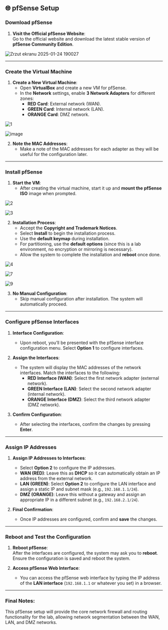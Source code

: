 ## 🌐 **pfSense Setup**  

### **Download pfSense**  

1. **Visit the Official pfSense Website**:  
   Go to the official website and download the latest stable version of **pfSense Community Edition**.
   
![Zrzut ekranu 2025-01-24 190027](https://github.com/user-attachments/assets/14ae2f23-40f2-4bf4-8022-e42a7fffcf84)

---

### **Create the Virtual Machine**  

1. **Create a New Virtual Machine**:  
   - Open **VirtualBox** and create a new VM for pfSense.
   - In the **Network** settings, enable **3 Network Adapters** for different zones:
     - **RED Card**: External network (WAN).
     - **GREEN Card**: Internal network (LAN).
     - **ORANGE Card**: DMZ network.
    
![1](https://github.com/user-attachments/assets/edb9d3a9-cb9f-4dde-a6fe-1f8ca5b712a7)

![image](https://github.com/user-attachments/assets/22895679-701d-42a2-9744-844a08f76716)


2. **Note the MAC Addresses**:  
   - Make a note of the MAC addresses for each adapter as they will be useful for the configuration later.

---

### **Install pfSense**

1. **Start the VM**:  
   - After creating the virtual machine, start it up and **mount the pfSense ISO** image when prompted.
  
![2](https://github.com/user-attachments/assets/09b4f904-e856-466d-8445-a6fdc35d8193)

![3](https://github.com/user-attachments/assets/8d94036b-92bd-4e1f-b26e-bff1168d5830)


2. **Installation Process**:  
   - Accept the **Copyright and Trademark Notices**.
   - Select **Install** to begin the installation process.
   - Use the **default keymap** during installation.
   - For partitioning, use the **default options** (since this is a lab environment, no encryption or mirroring is necessary).
   - Allow the system to complete the installation and **reboot** once done.

![4](https://github.com/user-attachments/assets/bf9b4667-c0ec-4d7f-b287-467befbb48a2)

![7](https://github.com/user-attachments/assets/ce395c12-41b2-4a27-8a96-728d0d7f7d06)

![9](https://github.com/user-attachments/assets/509cc292-f2ef-473a-96d9-d9bc85d1b917)


3. **No Manual Configuration**:  
   - Skip manual configuration after installation. The system will automatically proceed.

---



### **Configure pfSense Interfaces**

1. **Interface Configuration**:  
   - Upon reboot, you’ll be presented with the pfSense interface configuration menu. Select **Option 1** to configure interfaces.

2. **Assign the Interfaces**:  
   - The system will display the MAC addresses of the network interfaces. Match the interfaces to the following:
     - **RED Interface (WAN)**: Select the first network adapter (external network).
     - **GREEN Interface (LAN)**: Select the second network adapter (internal network).
     - **ORANGE Interface (DMZ)**: Select the third network adapter (DMZ network).

3. **Confirm Configuration**:  
   - After selecting the interfaces, confirm the changes by pressing **Enter**.

---

### **Assign IP Addresses**

1. **Assign IP Addresses to Interfaces**:  
   - Select **Option 2** to configure the IP addresses.
   - **WAN (RED)**: Leave this as **DHCP** so it can automatically obtain an IP address from the external network.
   - **LAN (GREEN)**: Select **Option 2** to configure the LAN interface and assign a static IP and subnet mask (e.g., `192.168.1.1/24`).
   - **DMZ (ORANGE)**: Leave this without a gateway and assign an appropriate IP in a different subnet (e.g., `192.168.2.1/24`).

2. **Final Confirmation**:  
   - Once IP addresses are configured, confirm and **save** the changes.

---

### **Reboot and Test the Configuration**

1. **Reboot pfSense**:  
   After the interfaces are configured, the system may ask you to **reboot**. Ensure the configuration is saved and reboot the system.

2. **Access pfSense Web Interface**:  
   - You can access the pfSense web interface by typing the IP address of the **LAN interface** (`192.168.1.1` or whatever you set) in a browser.

---

### **Final Notes**:  
This pfSense setup will provide the core network firewall and routing functionality for the lab, allowing network segmentation between the WAN, LAN, and DMZ networks.
